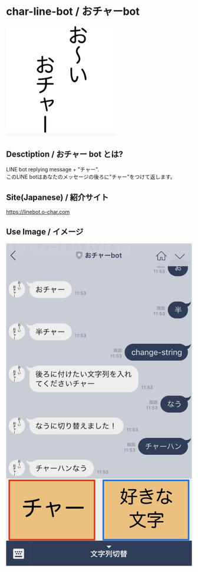 # char-line-bot / おチャーbot

<img src="https://github.com/Yuchan4342/char-line-bot/blob/master/public/image/logo.png" width="300">

## Desctiption / おチャー bot とは?
LINE bot replying message + "チャー".  
このLINE botはあなたのメッセージの後ろに"チャー"をつけて返します。

## Site(Japanese) / 紹介サイト
https://linebot.o-char.com

## Use Image / イメージ
![useimage](https://github.com/Yuchan4342/char-line-bot/blob/master/app/assets/images/o-char2.0.png)
